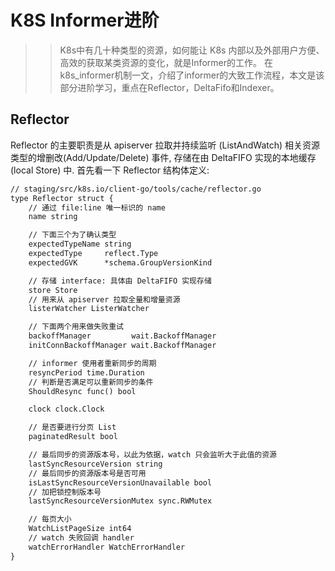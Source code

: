 # K8S Informer进阶
>> K8s中有几十种类型的资源，如何能让 K8s 内部以及外部用户方便、高效的获取某类资源的变化，就是Informer的工作。
>> 在k8s_informer机制一文，介绍了informer的大致工作流程，本文是该部分进阶学习，重点在Reflector，DeltaFifo和Indexer。

## Reflector

Reflector 的主要职责是从 apiserver 拉取并持续监听 (ListAndWatch) 相关资源类型的增删改(Add/Update/Delete) 事件, 存储在由 DeltaFIFO 实现的本地缓存(local Store) 中.
首先看一下 Reflector 结构体定义:
```diff
// staging/src/k8s.io/client-go/tools/cache/reflector.go
type Reflector struct {
    // 通过 file:line 唯一标识的 name
    name string

    // 下面三个为了确认类型
    expectedTypeName string
    expectedType     reflect.Type
    expectedGVK      *schema.GroupVersionKind

    // 存储 interface: 具体由 DeltaFIFO 实现存储
    store Store
    // 用来从 apiserver 拉取全量和增量资源
    listerWatcher ListerWatcher

    // 下面两个用来做失败重试
    backoffManager         wait.BackoffManager
    initConnBackoffManager wait.BackoffManager

    // informer 使用者重新同步的周期
    resyncPeriod time.Duration
    // 判断是否满足可以重新同步的条件
    ShouldResync func() bool

    clock clock.Clock

    // 是否要进行分页 List
    paginatedResult bool

    // 最后同步的资源版本号，以此为依据，watch 只会监听大于此值的资源
    lastSyncResourceVersion string
    // 最后同步的资源版本号是否可用
    isLastSyncResourceVersionUnavailable bool
    // 加把锁控制版本号
    lastSyncResourceVersionMutex sync.RWMutex

    // 每页大小
    WatchListPageSize int64
    // watch 失败回调 handler
    watchErrorHandler WatchErrorHandler
}
```

